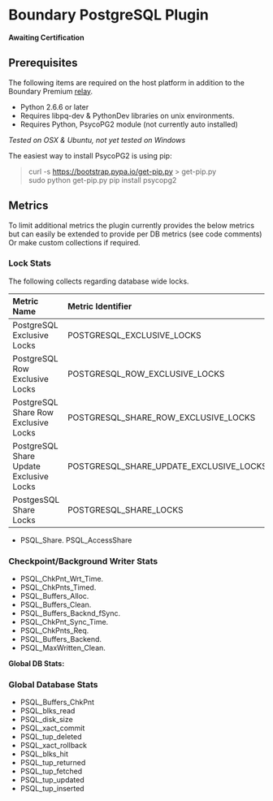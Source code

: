 Boundary PostgreSQL Plugin
==========================

**Awaiting Certification**

Prerequisites
-------------
The following items are required on the host platform in addition to the Boundary Premium [relay](http://premium-support.boundary.com/customer/portal/articles/1635550-plugins---how-to).
* Python 2.6.6 or later
* Requires libpq-dev & PythonDev libraries on unix environments.
* Requires Python, PsycoPG2 module (not currently auto installed)

*Tested on OSX & Ubuntu, not yet tested on Windows*

The easiest way to install PsycoPG2 is using pip:  
>curl -s https://bootstrap.pypa.io/get-pip.py > get-pip.py  
sudo python get-pip.py
pip install psycopg2

## Metrics
To limit additional metrics the plugin currently provides the below metrics but can easily be extended to provide per DB metrics
(see code comments) Or make custom collections if required.

### Lock Stats
The following collects regarding database wide locks.

|Metric Name                            |Metric Identifier                          |Description                    |
|:--------------------------------------|:------------------------------------------|:------------------------------|
|PostgreSQL Exclusive Locks             |POSTGRESQL\_EXCLUSIVE\_LOCKS               |                               |
|PostgreSQL Row Exclusive Locks         |POSTGRESQL\_ROW\_EXCLUSIVE\_LOCKS          | |
|PostgreSQL Share Row Exclusive Locks   |POSTGRESQL\_SHARE\_ROW_EXCLUSIVE\_LOCKS    | |
|PostgreSQL Share Update Exclusive Locks|POSTGRESQL\_SHARE\_UPDATE\_EXCLUSIVE\_LOCKS|
|PostgesSQL Share Locks                 |POSTGRESQL\_SHARE\_LOCKS                   | |


+ PSQL\_Share.
PSQL\_AccessShare

### Checkpoint/Background Writer Stats

* PSQL\_ChkPnt\_Wrt_Time.
* PSQL\_ChkPnts_Timed.
* PSQL\_Buffers_Alloc.
* PSQL\_Buffers_Clean.
* PSQL\_Buffers\_Backnd_fSync.
* PSQL\_ChkPnt\_Sync_Time.
* PSQL\_ChkPnts_Req.
* PSQL\_Buffers_Backend.
* PSQL\_MaxWritten_Clean.

**Global DB Stats:**
### Global Database Stats

* PSQL\_Buffers_ChkPnt
* PSQL\_blks_read
* PSQL\_disk_size
* PSQL\_xact_commit
* PSQL\_tup_deleted
* PSQL\_xact_rollback
* PSQL\_blks_hit
* PSQL\_tup_returned
* PSQL\_tup_fetched
* PSQL\_tup_updated
* PSQL\_tup_inserted
